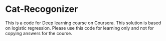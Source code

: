 # Cat-Recogonizer
This is a code for Deep learning course on Coursera. 
This solution is based on logistic regression. 
Please use this code for learning only and not for copying answers for the course.
